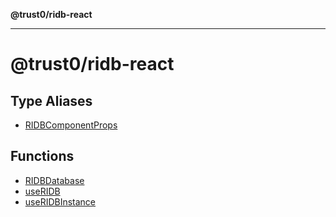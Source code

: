 **@trust0/ridb-react**

***

# @trust0/ridb-react

## Type Aliases

- [RIDBComponentProps](type-aliases/RIDBComponentProps.md)

## Functions

- [RIDBDatabase](functions/RIDBDatabase.md)
- [useRIDB](functions/useRIDB.md)
- [useRIDBInstance](functions/useRIDBInstance.md)
